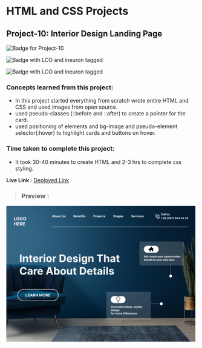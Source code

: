 # HTML and CSS Projects

## **Project-10: Interior Design Landing Page**

![Badge for Project-10](https://img.shields.io/badge/HTML%20&%20CSS-Project_10-brightgreen "Interior Design Landing Page")

![Badge with LCO and ineuron tagged](https://img.shields.io/badge/Ineuron.ai-LCO-brightgreen)

![Badge with LCO and ineuron tagged](https://img.shields.io/badge/Full%20Stack%20JavaScript%20bootcamp-Hitesh%20Choudhary-brightgreen)

### Concepts learned from this project:
- In this project started everything from scratch wrote entire HTML and CSS and used images from open source.
- used pseudo-classes (::before and ::after) to create a pointer for the card.
- used positioning of elements and bg-image and pseudo-element selector(:hover) to highlight cards and buttons on hover.

### Time taken to complete this project:
- It took 30-40 minutes to create HTML and 2-3 hrs to complete css styling.

**Live Link :** [Deployed Link](https://html-css-project-10.netlify.app/)
>### Preview :
![Homepage screenshot](./public/InteriorDesignLandingpage.png "Interior Design Landing Page")